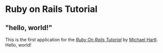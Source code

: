 # Ruby on Rails Tutorial

## "hello, world!"

This is the first application for the
[*Ruby On Rails Tutorial*](https://www.railstutorial.org)
by [Michael Hartl](https://www.michaelhartl.com). Hello, world!
